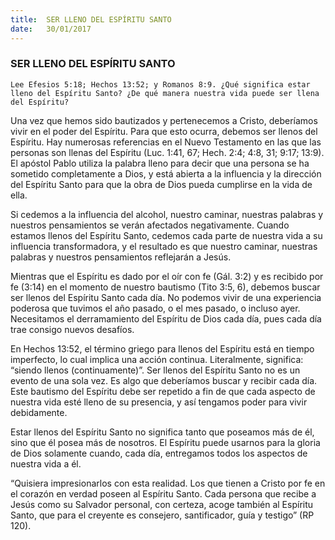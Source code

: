 ```yaml
---
title:  SER LLENO DEL ESPÍRITU SANTO
date:   30/01/2017
---
```


### SER LLENO DEL ESPÍRITU SANTO

`Lee Efesios 5:18; Hechos 13:52; y Romanos 8:9. ¿Qué significa estar lleno del Espíritu Santo? ¿De qué manera nuestra vida puede ser llena del Espíritu?`
 
Una vez que hemos sido bautizados y pertenecemos a Cristo, deberíamos vivir en el poder del Espíritu. Para que esto ocurra, debemos ser llenos del Espíritu. Hay numerosas referencias en el Nuevo Testamento en las que las personas son llenas del Espíritu (Luc. 1:41, 67; Hech. 2:4; 4:8, 31; 9:17; 13:9). El apóstol Pablo utiliza la palabra lleno para decir que una persona se ha sometido completamente a Dios, y está abierta a la influencia y la dirección del Espíritu Santo para que la obra de Dios pueda cumplirse en la vida de ella.

Si cedemos a la influencia del alcohol, nuestro caminar, nuestras palabras y nuestros pensamientos se verán afectados negativamente. Cuando estamos llenos del Espíritu Santo, cedemos cada parte de nuestra vida a su influencia transformadora, y el resultado es que nuestro caminar, nuestras palabras y nuestros pensamientos reflejarán a Jesús.

Mientras que el Espíritu es dado por el oír con fe (Gál. 3:2) y es recibido por fe (3:14) en el momento de nuestro bautismo (Tito 3:5, 6), debemos buscar ser llenos del Espíritu Santo cada día. No podemos vivir de una experiencia poderosa que tuvimos el año pasado, o el mes pasado, o incluso ayer. Necesitamos el derramamiento del Espíritu de Dios cada día, pues cada día trae consigo nuevos desafíos.

En Hechos 13:52, el término griego para llenos del Espíritu está en tiempo imperfecto, lo cual implica una acción continua. Literalmente, significa: “siendo llenos (continuamente)”. Ser llenos del Espíritu Santo no es un evento de una sola vez. Es algo que deberíamos buscar y recibir cada día. Este bautismo del Espíritu debe ser repetido a fin de que cada aspecto de nuestra vida esté lleno de su presencia, y así tengamos poder para vivir debidamente.

Estar llenos del Espíritu Santo no significa tanto que poseamos más de él, sino que él posea más de nosotros. El Espíritu puede usarnos para la gloria de Dios solamente cuando, cada día, entregamos todos los aspectos de nuestra vida a él.

“Quisiera impresionarlos con esta realidad. Los que tienen a Cristo por fe en el corazón en verdad poseen al Espíritu Santo. Cada persona que recibe a Jesús como su Salvador personal, con certeza, acoge también al Espíritu Santo, que para el creyente es consejero, santificador, guía y testigo” (RP 120).